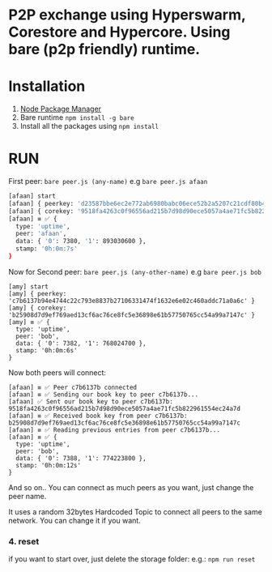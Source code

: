 # P2P exchange using Hyperswarm, Corestore and Hypercore. Using bare (p2p friendly) runtime.


# Installation
1. [Node Package Manager](https://nodejs.org/en/download)
2. Bare runtime `npm install -g bare`
3. Install all the packages using `npm install`

# RUN
First peer:
`bare peer.js (any-name)`
e.g `bare peer.js afaan`

```bash
[afaan] start
[afaan] { peerkey: 'd23587bbe6ec2e772ab6980babc06ece52b2a5207c21cdf80b411efe0f83f587' }
[afaan] { corekey: '9518fa4263c0f96556ad215b7d98d90ece5057a4ae71fc5b822961554ec24a7d' }
[afaan] ≡ ✅ {
  type: 'uptime',
  peer: 'afaan',
  data: { '0': 7380, '1': 893030600 },
  stamp: '0h:0m:7s'
}
```
Now for Second peer:
`bare peer.js (any-other-name)` 
e.g `bare peer.js bob`
``` 
[amy] start
[amy] { peerkey: 'c7b6137b94e4744c22c793e8837b27106331474f1632e6e02c460addc71a0a6c' }
[amy] { corekey: 'b25908d7d9ef769aed13cf6ac76ce8fc5e36898e61b57750765cc54a99a7147c' }
[amy] ≡ ✅ {
  type: 'uptime',
  peer: 'bob',
  data: { '0': 7382, '1': 768024700 },
  stamp: '0h:0m:6s'
}

```
Now both peers will connect:
```
[afaan] ≡ ✅ Peer c7b6137b connected
[afaan] ≡ ✅ Sending our book key to peer c7b6137b...
[afaan] ✅ Sent our book key to peer c7b6137b: 9518fa4263c0f96556ad215b7d98d90ece5057a4ae71fc5b822961554ec24a7d
[afaan] ≡ ✅ Received book key from peer c7b6137b: b25908d7d9ef769aed13cf6ac76ce8fc5e36898e61b57750765cc54a99a7147c
[afaan] ≡ ✅ Reading previous entries from peer c7b6137b...
[afaan] ≡ ✅ {
  type: 'uptime',
  peer: 'bob',
  data: { '0': 7388, '1': 774223800 },
  stamp: '0h:0m:12s'
}

```


And so on..
You can connect as much peers as you want, just change the peer name.

It uses a random 32bytes Hardcoded Topic to connect all peers to the same network. You can change it if you want.

### 4. reset
if you want to start over, just delete the storage folder:
e.g.: `npm run reset`
